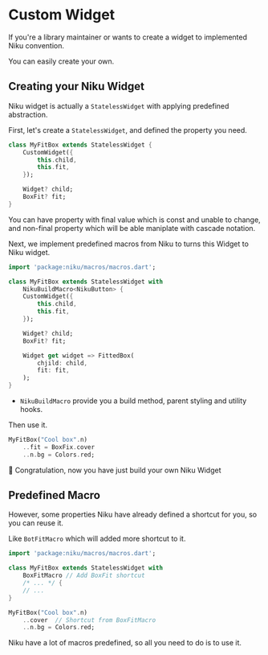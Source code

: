 # Custom Widget
If you're a library maintainer or wants to create a widget to implemented Niku convention.

You can easily create your own.

## Creating your Niku Widget
Niku widget is actually a `StatelessWidget` with applying predefined abstraction.

First, let's create a `StatelessWidget`, and defined the property you need.
```dart
class MyFitBox extends StatelessWidget {
    CustomWidget({
        this.child,
        this.fit,
    });

    Widget? child;
    BoxFit? fit;
}
```

You can have property with final value which is const and unable to change, and non-final property which will be able maniplate with cascade notation.

Next, we implement predefined macros from Niku to turns this Widget to Niku widget.
```dart
import 'package:niku/macros/macros.dart';

class MyFitBox extends StatelessWidget with 
    NikuBuildMacro<NikuButton> {
    CustomWidget({
        this.child,
        this.fit,
    });

    Widget? child;
    BoxFit? fit;

    Widget get widget => FittedBox(
        chjild: child,
        fit: fit,
    );
}
```

- `NikuBuildMacro` provide you a build method, parent styling and utility hooks.

Then use it.
```dart
MyFitBox("Cool box".n)
    ..fit = BoxFix.cover
    ..n.bg = Colors.red;
```

:tada: Congratulation, now you have just build your own Niku Widget

## Predefined Macro
However, some properties Niku have already defined a shortcut for you, so you can reuse it.

Like `BotFitMacro` which will added more shortcut to it.
```dart
import 'package:niku/macros/macros.dart';

class MyFitBox extends StatelessWidget with 
    BoxFitMacro // Add BoxFit shortcut
    /* ... */ {
    // ...
}

MyFitBox("Cool box".n)
    ..cover  // Shortcut from BoxFitMacro
    ..n.bg = Colors.red;
```

Niku have a lot of macros predefined, so all you need to do is to use it.
